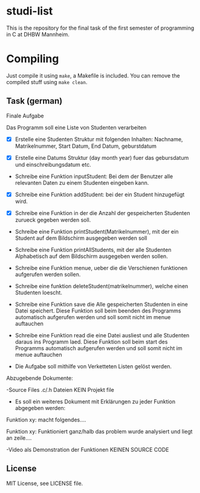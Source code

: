 # studi-list
This is the repository for the final task of the first semester of programming in C at DHBW Mannheim.

# Compiling
Just compile it using `make`, a Makefile is included. You can remove the compiled stuff using `make clean`.

## Task (german)
Finale Aufgabe

Das Programm soll eine Liste von Studenten verarbeiten


- [X] Erstelle eine Studenten Struktur mit folgenden Inhalten: Nachname, Matrikelnummer, Start Datum, End Datum, geburstdatum

- [X] Erstelle eine Datums Struktur (day month year) fuer das gebursdatum und einschreibungsdatum etc.

- Schreibe eine Funktion inputStudent: Bei dem der Benutzer alle relevanten Daten zu einem Studenten eingeben kann.

- [X] Schreibe eine Funktion addStudent: bei der ein Student hinzugefügt wird.

- [X] Schreibe eine Funktion in der die Anzahl der gespeicherten Studenten zurueck gegeben werden soll.

- Schreibe eine Funktion printStudent(Matrikelnummer), mit der ein Student auf dem Bildschirm ausgegeben werden soll

- Schreibe eine Funktion printAllStudents, mit der alle Studenten Alphabetisch auf dem Bildschirm ausgegeben werden sollen.

- Schreibe eine Funktion menue, ueber die die Verschienen funktionen aufgerufen werden sollen.

- Schreibe eine funktion deleteStudent(matrikelnummer), welche einen Studenten loescht.

- Schreibe eine Funktion save die Alle gespeicherten Studenten in eine Datei speichert. Diese Funktion soll beim beenden des Programms automatisch aufgerufen werden und soll somit nicht im menue auftauchen

- Schreibe eine Funktion read die eine Datei ausliest und alle Studenten daraus ins Programm laed. Diese Funktion soll beim start des Programms automatisch aufgerufen werden und soll somit nicht im menue auftauchen

- Die Aufgabe soll mithilfe von Verketteten Listen gelöst werden.

Abzugebende Dokumente:


-Source Files .c/.h Dateien KEIN Projekt file


- Es soll ein weiteres Dokument mit Erklärungen zu jeder Funktion abgegeben werden:

Funktion xy: macht folgendes....

Funktion xy: Funktioniert ganz/halb das problem wurde analysiert und liegt an zeile....


-Video als Demonstration der Funktionen KEINEN SOURCE CODE

## License
MIT License, see LICENSE file.
